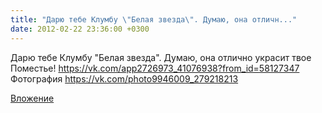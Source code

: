 ```yaml
---
title: "Дарю тебе Клумбу \"Белая звезда\". Думаю, она отличн..."
date: 2012-02-22 23:36:00 +0300
---
```


Дарю тебе Клумбу "Белая звезда". Думаю, она отлично украсит твое Поместье!
https://vk.com/app2726973_41076938?from_id=58127347
Фотография
https://vk.com/photo9946009_279218213

[Вложение](https://vk.com/photo9946009_279218213)
